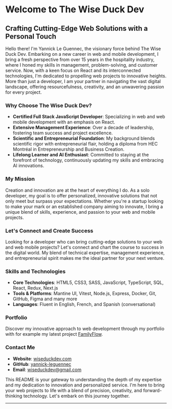 # Welcome to The Wise Duck Dev

## Crafting Cutting-Edge Web Solutions with a Personal Touch

Hello there! I'm Yannick Le Guennec, the visionary force behind The Wise Duck Dev. Embarking on a new career in web and mobile development, I bring a fresh perspective from over 15 years in the hospitality industry, where I honed my skills in management, problem-solving, and customer service. Now, with a keen focus on React and its interconnected technologies, I'm dedicated to propelling web projects to innovative heights. More than just a developer, I am your partner in navigating the vast digital landscape, offering resourcefulness, creativity, and an unwavering passion for every project.

### Why Choose The Wise Duck Dev?

- **Certified Full Stack JavaScript Developer**: Specializing in web and web mobile development with an emphasis on React.
- **Extensive Management Experience**: Over a decade of leadership, fostering team success and project excellence.
- **Scientific and Entrepreneurial Foundation**: My background blends scientific rigor with entrepreneurial flair, holding a diploma from HEC Montréal in Entrepreneurship and Business Creation.
- **Lifelong Learner and AI Enthusiast**: Committed to staying at the forefront of technology, continuously updating my skills and embracing AI innovations.

### My Mission

Creation and innovation are at the heart of everything I do. As a solo developer, my goal is to offer personalized, innovative solutions that not only meet but surpass your expectations. Whether you're a startup looking to make your mark or an established company aiming to innovate, I bring a unique blend of skills, experience, and passion to your web and mobile projects.

### Let's Connect and Create Success

Looking for a developer who can bring cutting-edge solutions to your web and web mobile projects? Let's connect and chart the course to success in the digital world. My blend of technical expertise, management experience, and entrepreneurial spirit makes me the ideal partner for your next venture.

### Skills and Technologies

- **Core Technologies**: HTML5, CSS3, SASS, JavaScript, TypeScript, SQL, React, Redux, Next.js
- **Tools & Platforms**: Mantine UI, Vitest, Node.js, Express, Docker, Git, GitHub, Figma and many more
- **Languages**: Fluent in English, French, and Spanish (conversational)

### Portfolio

Discover my innovative approach to web development through my portfolio with for example my latest project [FamilyFlow](https://familyflow.up.railway.app/).

### Contact Me

- **Website**: [wiseduckdev.com](https://wiseduckdev.com)
- **GitHub**: [yannick-leguennec](https://github.com/yannick-leguennec)
- **Email**: [wiseduckdev@gmail.com](mailto:wiseduckdev@gmail.com)

This README is your gateway to understanding the depth of my expertise and my dedication to innovation and personalized service. I'm here to bring your web projects to life with a blend of precision, creativity, and forward-thinking technology. Let's embark on this journey together.

---
